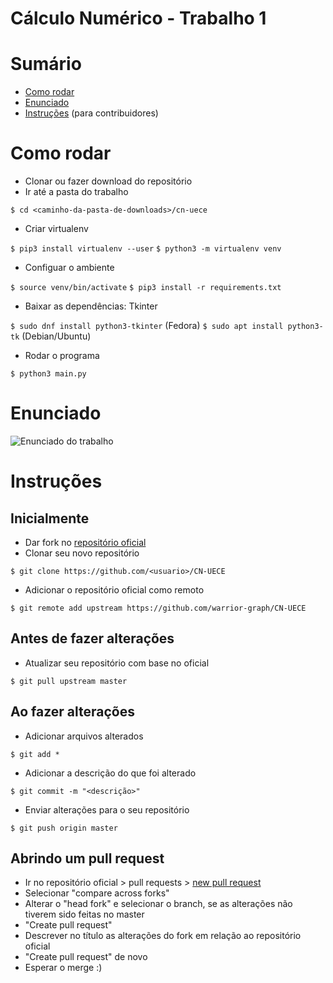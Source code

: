 # Cálculo Numérico - Trabalho 1

# Sumário
- [Como rodar](#como-rodar)
- [Enunciado](#enunciado)
- [Instruções](#instru%C3%A7%C3%B5es) (para contribuidores)

# Como rodar
- Clonar ou fazer download do repositório
- Ir até a pasta do trabalho

` $ cd <caminho-da-pasta-de-downloads>/cn-uece `

- Criar virtualenv

` $ pip3 install virtualenv --user `
` $ python3 -m virtualenv venv `

- Configuar o ambiente

` $ source venv/bin/activate `
` $ pip3 install -r requirements.txt `

- Baixar as dependências: Tkinter

` $ sudo dnf install python3-tkinter ` (Fedora)
` $ sudo apt install python3-tk ` (Debian/Ubuntu)

- Rodar o programa

` $ python3 main.py `

# Enunciado

![Enunciado do trabalho](https://i.imgur.com/Jskdr7w.png)

# Instruções

## Inicialmente
- Dar fork no [repositório oficial](https://github.com/warrior-graph/CN-UECE)
- Clonar seu novo repositório

` $ git clone https://github.com/<usuario>/CN-UECE `

- Adicionar o repositório oficial como remoto

` $ git remote add upstream https://github.com/warrior-graph/CN-UECE `

## Antes de fazer alterações
- Atualizar seu repositório com base no oficial

` $ git pull upstream master `

## Ao fazer alterações
- Adicionar arquivos alterados

` $ git add * `

- Adicionar a descrição do que foi alterado

` $ git commit -m "<descrição>" `

- Enviar alterações para o seu repositório

` $ git push origin master `

## Abrindo um pull request
- Ir no repositório oficial > pull requests > [new pull request](https://github.com/warrior-graph/CN-UECE/compare)
- Selecionar "compare across forks"
- Alterar o "head fork" e selecionar o branch, se as alterações não tiverem sido feitas no master
- "Create pull request"
- Descrever no título as alterações do fork em relação ao repositório oficial
- "Create pull request" de novo
- Esperar o merge :)
